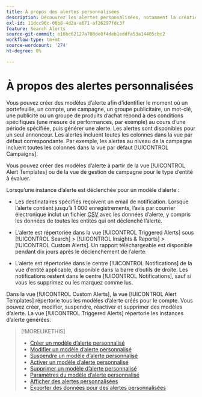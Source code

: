 ```yaml
---
title: À propos des alertes personnalisées
description: Découvrez les alertes personnalisées, notamment la création de modèles d’alerte et le déclenchement des alertes.
exl-id: 11dcc96c-06b8-4d2a-a671-af26297fdc3f
feature: Search Alerts
source-git-commit: e16bc62127a708de8f4deb1eddfa53a14405cbc2
workflow-type: tm+mt
source-wordcount: '274'
ht-degree: 0%

---
```


# À propos des alertes personnalisées

Vous pouvez créer des modèles d’alerte afin d’identifier le moment où un portefeuille, un compte, une campagne, un groupe publicitaire, un mot-clé, une publicité ou un groupe de produits d’achat répond à des conditions spécifiques (une mesure de performances, par exemple) au cours d’une période spécifiée, puis générer une alerte. Les alertes sont disponibles pour un seul annonceur. Les alertes incluent toutes les colonnes dans la vue par défaut correspondante. Par exemple, les alertes au niveau de la campagne incluent toutes les colonnes dans la vue par défaut [!UICONTROL Campaigns].

Vous pouvez créer des modèles d’alerte à partir de la vue [!UICONTROL Alert Templates] ou de la vue de gestion de campagne pour le type d’entité à évaluer.

Lorsqu’une instance d’alerte est déclenchée pour un modèle d’alerte :

* Les destinataires spécifiés reçoivent un email de notification. Lorsque l’alerte contient jusqu’à 1 000 enregistrements, l’avis par courrier électronique inclut un fichier [CSV](/help/search-social-commerce/glossary.md#c-d) avec les données d’alerte, y compris les données de toutes les entités qui ont déclenché l’alerte.

* L’alerte est répertoriée dans la vue [!UICONTROL Triggered Alerts] sous [!UICONTROL Search] > [!UICONTROL Insights & Reports] > [!UICONTROL Custom Alerts]. Un rapport téléchargeable est disponible pendant dix jours après le déclenchement de l’alerte.

* L’alerte est répertoriée dans le centre [!UICONTROL Notifications] de la vue d’entité applicable, disponible dans la barre d’outils de droite. Les notifications restent dans le centre [!UICONTROL Notifications], sauf si vous les supprimez ou les marquez comme lus.

Dans la vue [!UICONTROL Custom Alerts], la vue [!UICONTROL Alert Templates] répertorie tous les modèles d’alerte créés pour le compte. Vous pouvez créer, modifier, suspendre, réactiver et supprimer des modèles d’alerte. La vue [!UICONTROL Triggered Alerts] répertorie les instances d’alerte générées.

>[!MORELIKETHIS]
>
>* [Créer un modèle d’alerte personnalisé](alert-template-create.md)
>* [Modifier un modèle d’alerte personnalisé](alert-template-edit.md)
>* [Suspendre un modèle d’alerte personnalisé](alert-template-pause.md)
>* [Activer un modèle d’alerte personnalisé](alert-template-activate.md)
>* [ Supprimer un modèle d’alerte personnalisé](alert-template-delete.md)
>* [ Paramètres du modèle d’alerte personnalisé](alert-template-settings.md)
>* [ Afficher des alertes personnalisées](alert-view.md)
>* [Exporter des données pour des alertes personnalisées](alert-export-data.md)

